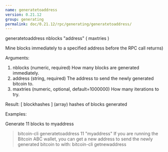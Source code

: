 ```yaml
---
name: generatetoaddress
version: 0.21.12
group: generating
permalink: doc/0.21.12/rpc/generating/generatetoaddress/
---
```


generatetoaddress nblocks "address" ( maxtries )

Mine blocks immediately to a specified address before the RPC call returns)

Arguments:
1. nblocks     (numeric, required) How many blocks are generated immediately.
2. address     (string, required) The address to send the newly generated bitcoin to.
3. maxtries    (numeric, optional, default=1000000) How many iterations to try.

Result:
[ blockhashes ]     (array) hashes of blocks generated

Examples:

Generate 11 blocks to myaddress
> bitcoin-cli generatetoaddress 11 "myaddress"
If you are running the Bitcoin ABC wallet, you can get a new address to send the newly generated bitcoin to with:
> bitcoin-cli getnewaddress 


